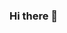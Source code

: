 ### Hi there 👋

<!--
**Rmimrot20/Rmimrot20** is a ✨ _special_ ✨ repository because its `README.md` (this file) appears on your GitHub profile.

Here are some ideas to get you started:

- 🔭 I’m currently working on improving my webD skills.
- 🌱 I’m currently learning AI/ML algorithms.
- 🤔 I’m looking for help with Frontend Development and UI/UX designing.
- 😄 Pronouns: She/Her
-->
